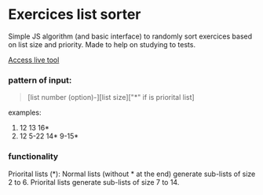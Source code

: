 # Exercices list sorter

Simple JS algorithm (and basic interface) to randomly sort exercices based on list size and priority. Made to help on studying to tests.

[Access live tool](https://marcelobasso.github.io/exercices-list/) <br>

### pattern of input:
> [list number (option)-][list size]["*" if is priorital list]

examples:
1. 12 13 16*
2. 12 5-22 14* 9-15*

### functionality
Priorital lists (*): Normal lists (without * at the end) generate sub-lists of size 2 to 6. Priorital lists generate sub-lists of size 7 to 14. 
